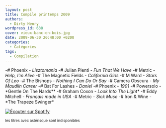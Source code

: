 ```yaml
---
layout: post
title: Compile printemps 2009
authors:
  - Dirty Henry
wordpress_id: 638
cover: vieux-banc-en-bois.jpg
date: 2009-06-30 20:48:00 +0200
categories:
  - Catégories
tags:
  - Compilation
---
```


-# Phoenix - _Lisztomania_ -# Julian Plenti - _Fun That We Have_ -# Metric -
_Help, I'm Alive_ -# The Magnetic Fields - _California Girls_ -# M Ward - _Stars
Of Leo_ -# The Bishops - _Nothing I Can Do Or Say_ -# Camera Obscura - _My
Maudlin Career_ -# Bat For Lashes - _Daniel_ -# Phoenix - _1901_ -# Powersolo -
*Gentle On The Nards\*\* -# Graham Coxon - *Look Into The Light\** -# Eddy
Mitchell - *Français made in USA* -# Metric - *Sick Muse* -# Iron & Wine - *The
Trapeze Swinger\*

[<img alt="Écouter sur Spotify" src="/squelettes/images/spotify-button.png" />](http://open.spotify.com/user/dirtyhenry/playlist/6fSUnEK6ScsQ7ObCPbYf77)

<small>les titres avec astérisque sont indisponibles</small>
